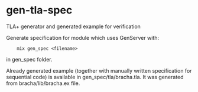 # gen-tla-spec
TLA+ generator and generated example for verification

Generate specification for module which uses GenServer with:
```
    mix gen_spec <filename>
```
in gen_spec folder.

Already generated example (together with manually written specification for sequential code) is available in gen_spec/tla/bracha.tla. It was generated from bracha/lib/bracha.ex file.
